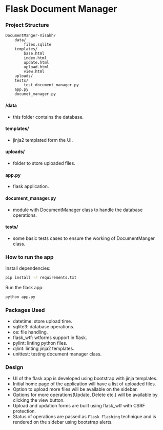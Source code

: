 # Flask Document Manager
### Project Structure
```
DocumentManger-Visakh/
    data/
        files.sqlite
    templates/
        base.html
        index.html
        update.html
        upload.html
        view.html
    uploads/
    tests/
        test_document_manager.py
    app.py
    documet_manager.py
```
#### /data
- this folder contains the database.
#### templates/
- jinja2 templated form the UI.
#### uploads/
- folder to store uploaded files.
#### app.py
- flask application.
#### document_manager.py
- module with DocumentManager class to handle the database operations.
#### tests/
- some basic tests cases to ensure the working of DocumentManger class.

### How to run the app
Install dependencies:
```bash
pip install -r requirements.txt
```
Run the flask app:
```bash
python app.py
```
### Packages Used
- datetime: store upload time. 
- sqlite3: database operations.
- os: file handling.
- flask_wtf: wtforms support in flask.
- pylint: linting python files.
- djlint: linting jinja2 templates.
- unittest: testing document manager class.

### Design
- UI of the flask app is developed using bootstrap with jinja templates.
- Initial home page of the application will have a list of uploaded files.
- Option to upload more files will be available on the sidebar.
- Options for more operations(Update, Delete etc.) will be available by clicking the view button.
- Upload and updation forms are built using flask_wtf with CSRF protection.
- Status of operations are passed as ```Flask Flashing``` technique and is rendered on the sidebar using bootstrap alerts.
  